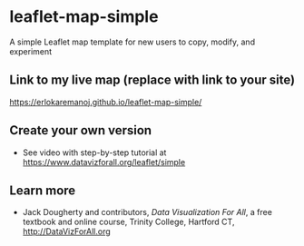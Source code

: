 # leaflet-map-simple
A simple Leaflet map template for new users to copy, modify, and experiment

## Link to my live map (replace with link to your site)

https://erlokaremanoj.github.io/leaflet-map-simple/

## Create your own version
- See video with step-by-step tutorial at https://www.datavizforall.org/leaflet/simple

## Learn more
- Jack Dougherty and contributors, *Data Visualization For All*, a free textbook and online course, Trinity College, Hartford CT, http://DataVizForAll.org
